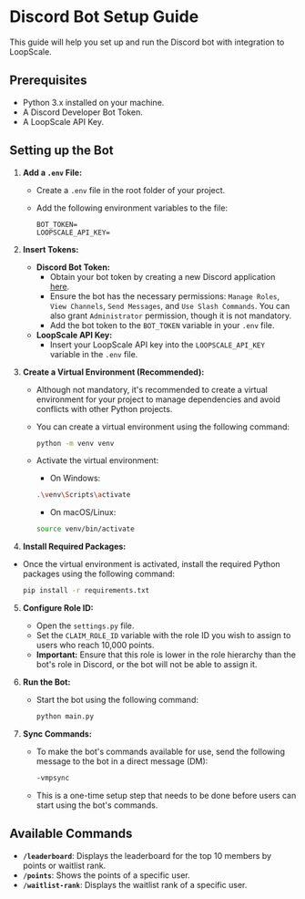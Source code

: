 # Discord Bot Setup Guide

This guide will help you set up and run the Discord bot with integration to LoopScale.

## Prerequisites

- Python 3.x installed on your machine.
- A Discord Developer Bot Token.
- A LoopScale API Key.

## Setting up the Bot

1. **Add a `.env` File:**
   - Create a `.env` file in the root folder of your project.
   - Add the following environment variables to the file:

     ```env
     BOT_TOKEN=
     LOOPSCALE_API_KEY=
     ```

2. **Insert Tokens:**
   - **Discord Bot Token:** 
     - Obtain your bot token by creating a new Discord application [here](https://discord.com/developers/applications).
     - Ensure the bot has the necessary permissions: `Manage Roles`, `View Channels`, `Send Messages`, and `Use Slash Commands`. You can also grant `Administrator` permission, though it is not mandatory.
     - Add the bot token to the `BOT_TOKEN` variable in your `.env` file.
   - **LoopScale API Key:**
     - Insert your LoopScale API key into the `LOOPSCALE_API_KEY` variable in the `.env` file.

3. **Create a Virtual Environment (Recommended):**
    - Although not mandatory, it's recommended to create a virtual environment for your project to manage dependencies and avoid conflicts with other Python projects.
    - You can create a virtual environment using the following command:
        ```bash
        python -m venv venv
        ```
    - Activate the virtual environment:
        - On Windows:

        ```bash
        .\venv\Scripts\activate
        ```

        - On macOS/Linux:

        ```bash
        source venv/bin/activate
        ```

4. **Install Required Packages:**
  - Once the virtual environment is activated, install the required Python packages using the following command:

    ```bash
    pip install -r requirements.txt
    ```
    
5. **Configure Role ID:**
   - Open the `settings.py` file.
   - Set the `CLAIM_ROLE_ID` variable with the role ID you wish to assign to users who reach 10,000 points.
   - **Important:** Ensure that this role is lower in the role hierarchy than the bot's role in Discord, or the bot will not be able to assign it.

6. **Run the Bot:**
   - Start the bot using the following command:

     ```bash
     python main.py
     ```

7. **Sync Commands:**
   - To make the bot's commands available for use, send the following message to the bot in a direct message (DM):
   
     ```bash
     -vmpsync
     ```

   - This is a one-time setup step that needs to be done before users can start using the bot's commands.

## Available Commands

- **`/leaderboard`**: Displays the leaderboard for the top 10 members by points or waitlist rank.
- **`/points`**: Shows the points of a specific user.
- **`/waitlist-rank`**: Displays the waitlist rank of a specific user.
